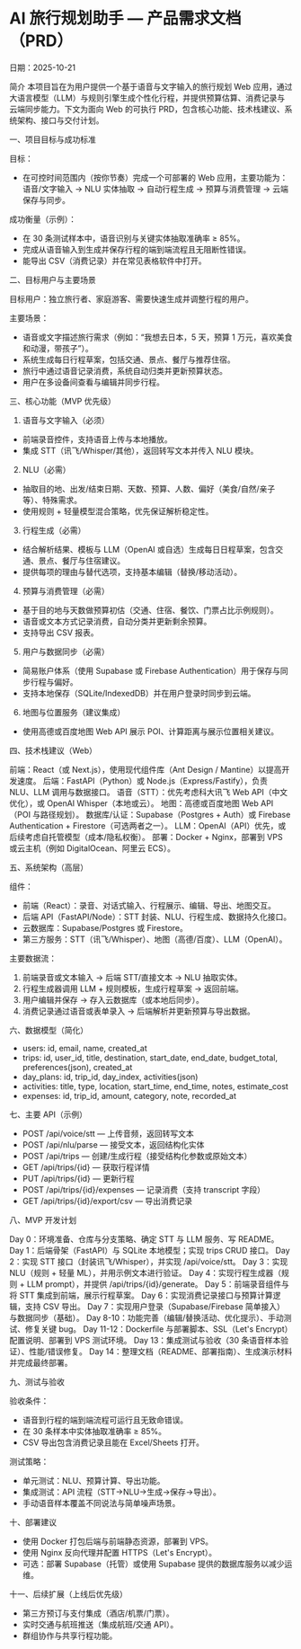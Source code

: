 # AI 旅行规划助手 — 产品需求文档（PRD）

日期：2025-10-21

简介
本项目旨在为用户提供一个基于语音与文字输入的旅行规划 Web 应用，通过大语言模型（LLM）与规则引擎生成个性化行程，并提供预算估算、消费记录与云端同步能力。下文为面向 Web 的可执行 PRD，包含核心功能、技术栈建议、系统架构、接口与交付计划。

一、项目目标与成功标准

目标：
- 在可控时间范围内（按你节奏）完成一个可部署的 Web 应用，主要功能为：语音/文字输入 -> NLU 实体抽取 -> 自动行程生成 -> 预算与消费管理 -> 云端保存与同步。

成功衡量（示例）：
- 在 30 条测试样本中，语音识别与关键实体抽取准确率 ≥ 85%。
- 完成从语音输入到生成并保存行程的端到端流程且无阻断性错误。
- 能导出 CSV（消费记录）并在常见表格软件中打开。

二、目标用户与主要场景

目标用户：独立旅行者、家庭游客、需要快速生成并调整行程的用户。

主要场景：
- 语音或文字描述旅行需求（例如：“我想去日本，5 天，预算 1 万元，喜欢美食和动漫，带孩子”）。
- 系统生成每日行程草案，包括交通、景点、餐厅与推荐住宿。
- 旅行中通过语音记录消费，系统自动归类并更新预算状态。
- 用户在多设备间查看与编辑并同步行程。

三、核心功能（MVP 优先级）

1. 语音与文字输入（必须）
- 前端录音控件，支持语音上传与本地播放。
- 集成 STT（讯飞/Whisper/其他），返回转写文本并传入 NLU 模块。

2. NLU（必需）
- 抽取目的地、出发/结束日期、天数、预算、人数、偏好（美食/自然/亲子等）、特殊需求。
- 使用规则 + 轻量模型混合策略，优先保证解析稳定性。

3. 行程生成（必需）
- 结合解析结果、模板与 LLM（OpenAI 或自选）生成每日日程草案，包含交通、景点、餐厅与住宿建议。
- 提供每项的理由与替代选项，支持基本编辑（替换/移动活动）。

4. 预算与消费管理（必需）
- 基于目的地与天数做预算初估（交通、住宿、餐饮、门票占比示例规则）。
- 语音或文本方式记录消费，自动分类并更新剩余预算。
- 支持导出 CSV 报表。

5. 用户与数据同步（必需）
- 简易账户体系（使用 Supabase 或 Firebase Authentication）用于保存与同步行程与偏好。
- 支持本地保存（SQLite/IndexedDB）并在用户登录时同步到云端。

6. 地图与位置服务（建议集成）
- 使用高德或百度地图 Web API 展示 POI、计算距离与展示位置相关建议。

四、技术栈建议（Web）

前端：React（或 Next.js），使用现代组件库（Ant Design / Mantine）以提高开发速度。
后端：FastAPI（Python）或 Node.js（Express/Fastify），负责 NLU、LLM 调用与数据接口。
语音（STT）：优先考虑科大讯飞 Web API（中文优化），或 OpenAI Whisper（本地或云）。
地图：高德或百度地图 Web API（POI 与路径规划）。
数据库/认证：Supabase（Postgres + Auth）或 Firebase Authentication + Firestore（可选两者之一）。
LLM：OpenAI（API）优先，或后续考虑自托管模型（成本/隐私权衡）。
部署：Docker + Nginx，部署到 VPS 或云主机（例如 DigitalOcean、阿里云 ECS）。

五、系统架构（高层）

组件：
- 前端（React）：录音、对话式输入、行程展示、编辑、导出、地图交互。
- 后端 API（FastAPI/Node）：STT 封装、NLU、行程生成、数据持久化接口。
- 云数据库：Supabase/Postgres 或 Firestore。
- 第三方服务：STT（讯飞/Whisper）、地图（高德/百度）、LLM（OpenAI）。

主要数据流：
1. 前端录音或文本输入 -> 后端 STT/直接文本 -> NLU 抽取实体。
2. 行程生成器调用 LLM + 规则模板，生成行程草案 -> 返回前端。
3. 用户编辑并保存 -> 存入云数据库（或本地后同步）。
4. 消费记录通过语音或表单录入 -> 后端解析并更新预算与导出数据。

六、数据模型（简化）

- users: id, email, name, created_at
- trips: id, user_id, title, destination, start_date, end_date, budget_total, preferences(json), created_at
- day_plans: id, trip_id, day_index, activities(json)
- activities: title, type, location, start_time, end_time, notes, estimate_cost
- expenses: id, trip_id, amount, category, note, recorded_at

七、主要 API（示例）

- POST /api/voice/stt — 上传音频，返回转写文本
- POST /api/nlu/parse — 接受文本，返回结构化实体
- POST /api/trips — 创建/生成行程（接受结构化参数或原始文本）
- GET /api/trips/{id} — 获取行程详情
- PUT /api/trips/{id} — 更新行程
- POST /api/trips/{id}/expenses — 记录消费（支持 transcript 字段）
- GET /api/trips/{id}/export/csv — 导出消费记录

八、MVP 开发计划

Day 0：环境准备、仓库与分支策略、确定 STT 与 LLM 服务、写 README。
Day 1：后端骨架（FastAPI）与 SQLite 本地模型；实现 trips CRUD 接口。
Day 2：实现 STT 接口（封装讯飞/Whisper），并实现 /api/voice/stt。
Day 3：实现 NLU（规则 + 轻量 ML），并用示例文本进行验证。
Day 4：实现行程生成器（规则 + LLM prompt），并提供 /api/trips/{id}/generate。
Day 5：前端录音组件与将 STT 集成到前端，展示行程草案。
Day 6：实现消费记录接口与预算计算逻辑，支持 CSV 导出。
Day 7：实现用户登录（Supabase/Firebase 简单接入）与数据同步（基础）。
Day 8-10：功能完善（编辑/替换活动、优化提示）、手动测试、修复关键 bug。
Day 11-12：Dockerfile 与部署脚本、SSL（Let's Encrypt）配置说明、部署到 VPS 测试环境。
Day 13：集成测试与验收（30 条语音样本验证）、性能/错误修复。
Day 14：整理文档（README、部署指南）、生成演示材料并完成最终部署。

九、测试与验收

验收条件：
- 语音到行程的端到端流程可运行且无致命错误。
- 在 30 条样本中实体抽取准确率 ≥ 85%。
- CSV 导出包含消费记录且能在 Excel/Sheets 打开。

测试策略：
- 单元测试：NLU、预算计算、导出功能。
- 集成测试：API 流程（STT->NLU->生成->保存->导出）。
- 手动语音样本覆盖不同说法与简单噪声场景。

十、部署建议

- 使用 Docker 打包后端与前端静态资源，部署到 VPS。
- 使用 Nginx 反向代理并配置 HTTPS（Let's Encrypt）。
- 可选：部署 Supabase（托管）或使用 Supabase 提供的数据库服务以减少运维。

十一、后续扩展（上线后优先级）

- 第三方预订与支付集成（酒店/机票/门票）。
- 实时交通与航班推送（集成航班/交通 API）。
- 群组协作与共享行程功能。


